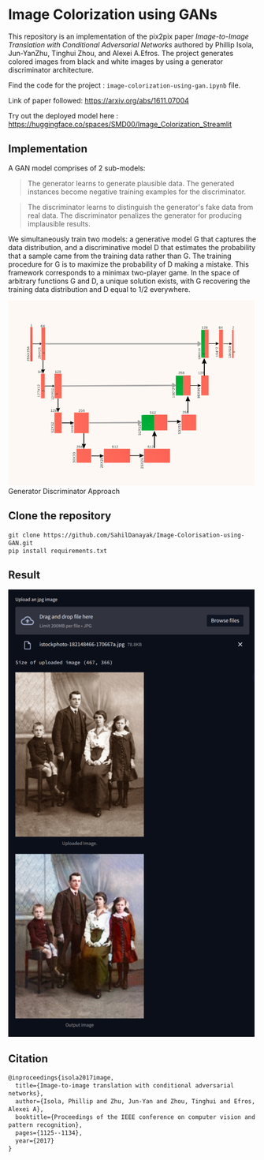 # Image Colorization using GANs

This repository is an implementation of the pix2pix paper _Image-to-Image Translation with Conditional Adversarial Networks_ authored by Phillip Isola, Jun-YanZhu, Tinghui Zhou, and Alexei A.Efros. The project generates colored images from black and white images by using a generator discriminator architecture.

Find the code for the project : `image-colorization-using-gan.ipynb` file.

Link of paper followed: https://arxiv.org/abs/1611.07004

Try out the deployed model here : https://huggingface.co/spaces/SMD00/Image_Colorization_Streamlit

## Implementation

A GAN model comprises of 2 sub-models:

>The generator learns to generate plausible data. The generated instances become negative training examples for the discriminator.

>The discriminator learns to distinguish the generator's fake data from real data. The discriminator penalizes the generator for producing implausible results.

We simultaneously train two models: a generative model G that captures the data distribution, and a discriminative model D that estimates the probability that a sample came from the training data rather than G. The training procedure for G is to maximize the probability of D making a mistake. This framework corresponds to a minimax two-player game. In the space of arbitrary functions G and D, a unique solution exists, with G recovering the training data distribution and D equal to 1/2 everywhere.

<img src="images/UNet architecture.png" width="500" alt="Demo Image">
Generator Discriminator Approach

## Clone the repository

```
git clone https://github.com/SahilDanayak/Image-Colorisation-using-GAN.git
pip install requirements.txt
```

## Result

<img src="https://github.com/SahilDanayak/Image-Colorisation-using-GAN/blob/main/images/image-colorization-demo-img.png" width="500" alt="Demo Image">

## Citation

```
@inproceedings{isola2017image,
  title={Image-to-image translation with conditional adversarial networks},
  author={Isola, Phillip and Zhu, Jun-Yan and Zhou, Tinghui and Efros, Alexei A},
  booktitle={Proceedings of the IEEE conference on computer vision and pattern recognition},
  pages={1125--1134},
  year={2017}
}
```
